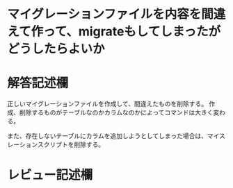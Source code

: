 # マイグレーションファイルを内容を間違えて作って、migrateもしてしまったがどうしたらよいか
# 解答記述欄

正しいマイグレーションファイルを作成して、間違えたものを削除する。
作成、削除するものがテーブルなのかカラムなのかによってコマンドは大きく変わる。


また、存在しないテーブルにカラムを追加しようとしてしまった場合は、マイスレーションスクリプトを削除する。





# レビュー記述欄
